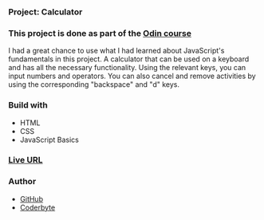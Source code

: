 ### Project: Calculator

### This project is done as part of the [Odin course](https://www.theodinproject.com/dashboard)

I had a great chance to use what I had learned about JavaScript's fundamentals in this project.
A calculator that can be used on a keyboard and has all the necessary functionality. Using the relevant keys, you can input numbers and operators. You can also cancel and remove activities by using the corresponding "backspace" and "d" keys.

### Build with

- HTML
- CSS
- JavaScript Basics

### [Live URL](https://saba-bar95.github.io/calculator/)

### Author

- [GitHub](https://github.com/saba-bar95)
- [Coderbyte](https://coderbyte.com/profile/gegewp)
